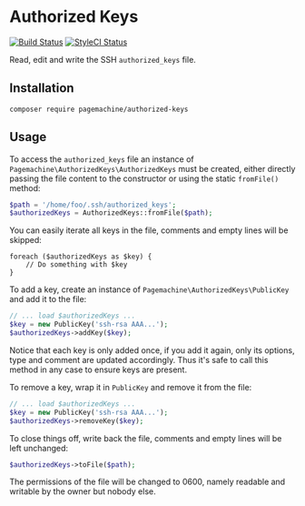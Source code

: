 # Authorized Keys

[![Build Status](https://img.shields.io/travis/pagemachine/authorized-keys/master.svg?style=flat-square)](https://travis-ci.org/pagemachine/authorized-keys) [![StyleCI Status](https://styleci.io/repos/81341762/shield)](https://styleci.io/repos/81341762)

Read, edit and write the SSH `authorized_keys` file.

## Installation

    composer require pagemachine/authorized-keys

## Usage

To access the `authorized_keys` file an instance of `Pagemachine\AuthorizedKeys\AuthorizedKeys` must be created, either directly passing the file content to the constructor or using the static `fromFile()` method:

```php
$path = '/home/foo/.ssh/authorized_keys';
$authorizedKeys = AuthorizedKeys::fromFile($path);
```

You can easily iterate all keys in the file, comments and empty lines will be skipped:

```
foreach ($authorizedKeys as $key) {
    // Do something with $key
}
```

To add a key, create an instance of `Pagemachine\AuthorizedKeys\PublicKey` and add it to the file:

```php
// ... load $authorizedKeys ...
$key = new PublicKey('ssh-rsa AAA...');
$authorizedKeys->addKey($key);
```

Notice that each key is only added once, if you add it again, only its options, type and comment are updated accordingly. Thus it's safe to call this method in any case to ensure keys are present.

To remove a key, wrap it in `PublicKey` and remove it from the file:

```php
// ... load $authorizedKeys ...
$key = new PublicKey('ssh-rsa AAA...');
$authorizedKeys->removeKey($key);
```

To close things off, write back the file, comments and empty lines will be left unchanged:

```php
$authorizedKeys->toFile($path);
```

The permissions of the file will be changed to 0600, namely readable and writable by the owner but nobody else.
